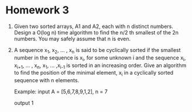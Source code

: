 # Homework 3

1. Given two sorted arrays, A1 and A2, each with n distinct numbers. Design a O(log n) time algorithm to find the n/2 th smallest of the 2n numbers. You may safely assume that n is even.

2. A sequence x<sub>1</sub>, x<sub>2</sub>, ... , x<sub>n</sub> is said to be cyclically sorted if the smallest number in the sequence is x<sub>i</sub>, for some unknown i and the sequence x<sub>i</sub>, x<sub>i+1</sub>, ... , x<sub>n</sub>, x<sub>1</sub>, ... ,x<sub>i-1</sub> is sorted in an increasing order. Give an algorithm to find the position of the minimal element, x<sub>i</sub> in a cyclically sorted sequence with n elements.

   Example:
      input  A = [5,6,7,8,9,1,2],
             n = 7
             
      output 1
